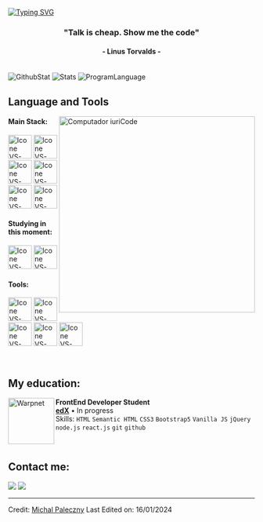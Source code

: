 [![Typing SVG](https://readme-typing-svg.herokuapp.com?color=FF3670&size=35&center=true&vCenter=true&width=1000&lines=Welcome+to+my+GitHub+profile!;My+name+is+Michal+Paleczny;I'm+FrontEnd+Developer+Student)](https://git.io/typing-svg)

<h3 align="center">"Talk is cheap. Show me the code"</h3>
<h4 align="center">- Linus Torvalds -</h4>

<br>

<section id="stats">
 <img src="https://github-profile-summary-cards.vercel.app/api/cards/profile-details?username=MrKatrish&theme=aura_dark" alt="GithubStat"/>
 <img src="https://github-profile-summary-cards.vercel.app/api/cards/stats?username=MrKatrish&theme=aura_dark" alt="Stats"/>
 <img src="https://github-profile-summary-cards.vercel.app/api/cards/repos-per-language?username=MrKatrish&theme=aura_dark" alt="ProgramLanguage"/>
</section>

## Language and Tools

<img src="https://raw.githubusercontent.com/MicaelliMedeiros/micaellimedeiros/master/image/computer-illustration.png" min-width="400px" max-width="400px" width="400px" align="right" alt="Computador iuriCode">

#### Main Stack:
  [<img height="48px" width="48px" alt="Icone VS-Code" src="https://skillicons.dev/icons?i=html"/>](https://developer.mozilla.org/en-US/docs/Web/HTML)
  [<img height="48px" width="48px" alt="Icone VS-Code" src="https://skillicons.dev/icons?i=css"/>](https://developer.mozilla.org/en-US/docs/Web/CSS)
  [<img height="48px" width="48px" alt="Icone VS-Code" src="https://skillicons.dev/icons?i=js"/>](https://developer.mozilla.org/en-US/docs/Web/JavaScript)  [<img height="48px" width="48px" alt="Icone VS-Code" src="https://skillicons.dev/icons?i=bootstrap"/>](https://getbootstrap.com/)
  [<img height="48px" width="48px" alt="Icone VS-Code" src="https://skillicons.dev/icons?i=jquery"/>](https://jquery.com/)
  [<img height="48px" width="48px" alt="Icone VS-Code" src="https://skillicons.dev/icons?i=markdown"/>](https://www.markdownguide.org/)



#### Studying in this moment:

  [<img height="48px" width="48px" alt="Icone VS-Code" src="https://skillicons.dev/icons?i=nodejs"/>](https://nodejs.org/en)
  [<img height="48px" width="48px" alt="Icone VS-Code" src="https://skillicons.dev/icons?i=react"/>](https://react.dev/)

#### Tools:

  [<img height="48px" width="48px" alt="Icone VS-Code" src="https://skillicons.dev/icons?i=figma"/>](https://www.figma.com/)
  [<img height="48px" width="48px" alt="Icone VS-Code" src="https://skillicons.dev/icons?i=vscode"/>](https://code.visualstudio.com/)
  [<img height="48px" width="48px" alt="Icone VS-Code" src="https://skillicons.dev/icons?i=github"/>](https://github.com/)
  [<img height="48px" width="48px" alt="Icone VS-Code" src="https://skillicons.dev/icons?i=git"/>](https://git-scm.com/)
  [<img height="48px" width="48px" alt="Icone VS-Code" src="https://skillicons.dev/icons?i=gitlab"/>](https://about.gitlab.com/)

<br>

## My education:

[<img align="left" height="94px" width="94px" alt="Warpnet" src="https://logowik.com/content/uploads/images/edx-free-online-course-new6759.jpg"/>](https://www.edx.org/boot-camps/coding/skills-bootcamp-in-front-end-web-development)
**FrontEnd Developer Student** \
[**edX**](https://www.edx.org/)  • In progress\
Skills: `HTML` `Semantic HTML` `CSS3` `Bootstrap5` `Vanilla JS`
`jQuery` `node.js` `react.js` `git` `github`

<br>

## Contact me:
<div>
<a href = "mailto: paleczny.michal@gmail.com"><img loading="lazy" src="https://img.shields.io/badge/Gmail-D14836?style=for-the-badge&logo=gmail&logoColor=white" target="_blank"></a>
<a href="https://www.linkedin.com/in/micha%C5%82-paleczny-03309029a/" target="_blank"><img loading="lazy" src="https://img.shields.io/badge/-LinkedIn-%230077B5?style=for-the-badge&logo=linkedin&logoColor=white" target="_blank"></a>   
</div>


------
Credit: [Michal Paleczny](https://github.com/mrkatrish)
Last Edited on: 16/01/2024